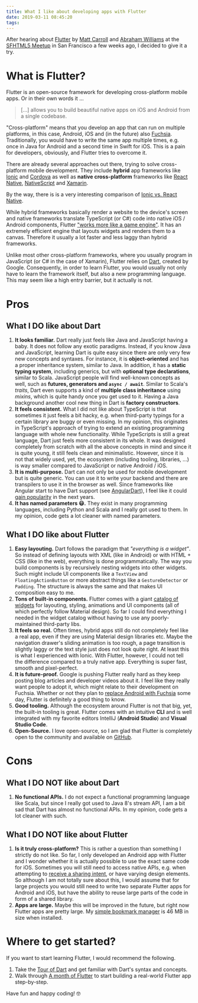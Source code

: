 ```yaml
---
title: What I like about developing apps with Flutter
date: 2019-03-11 08:45:20
tags:
---
```


After hearing about [Flutter](https://flutter.dev) by [Matt Carroll](https://twitter.com/@flttry) and [Abraham Williams](https://twitter.com/abraham) at the [SFHTML5 Meetup](https://www.meetup.com/de-DE/sfhtml5/events/256523273/) in San Francisco a few weeks ago, I decided to give it a try.

# What is Flutter?
Flutter is an open-source framework for developing cross-platform mobile apps. Or in their own words it ...
> [...] allows you to build beautiful native apps on iOS and Android from a single codebase. 

"Cross-platform" means that you develop an app that can run on multiple platforms, in this case, Android, iOS and (in the future) also [Fuchsia](https://en.wikipedia.org/wiki/Google_Fuchsia). Traditionally, you would have to write the same app multiple times, e.g. once in Java for Android and a second time in Swift for iOS. This is a pain for developers, obviously, and Flutter tries to overcome it. 

There are already several approaches out there, trying to solve cross-platform mobile development. They include **hybrid** app frameworks like [Ionic](https://ionicframework.com/) and [Cordova](https://cordova.apache.org/) as well as **native cross-platform** frameworks like [React Native](https://facebook.github.io/react-native/), [NativeScript](https://www.nativescript.org/) and [Xamarin](https://visualstudio.microsoft.com/xamarin/).

By the way, there is is a very interesting comparison of [Ionic vs. React Native](https://www.codementor.io/fmcorz/react-native-vs-ionic-du1087rsw). 

While hybrid frameworks basically render a website to the device's screen and native frameworks translate TypeScript (or C#) code into native iOS / Android components, Flutter ["works more like a game engine"](https://buildflutter.com/how-flutter-works/). It has an extremely efficient engine that layouts widgets and renders them to a canvas. Therefore it usually a lot faster and less laggy than hybrid frameworks. 

Unlike most other cross-platform frameworks, where you usually program in JavaScript (or C# in the case of Xamarin), Flutter relies on [Dart](https://dartlang.org), created by Google. Consequently, in order to learn Flutter, you would usually not only have to learn the framework itself, but also a new programming language. This may seem like a high entry barrier, but it actually is not.

# Pros
## What I **DO** like about Dart
1. **It looks familiar.** Dart really just feels like Java and JavaScript having a baby. It does not follow any exotic paradigms. Instead, if you know Java and JavaScript, learning Dart is quite easy since there are only very few new concepts and syntaxes. 
For instance, it is **object-oriented** and has a proper inheritance system, similar to Java. In addition, it has a **static typing system**, including generics, but with **optional type declarations**, similar to Scala.
JavaScript people will find well-known concepts as well, such as **futures, generators and `async / await`**.
Similar to Scala's _traits_, Dart even supports a kind of **multiple class inheritance** using _mixins_, which is quite handy once you get used to it. Having a Java background another cool new thing in Dart is **factory constructors**.
2. **It feels consistent.** What I did not like about TypeScript is that sometimes it just feels a bit hacky, e.g. when third-party typings for a certain library are buggy or even missing. In my opinion, this originates in TypeScript's approach of trying to extend an existing programming language with whole new functionality. While TypeScripts is still a great language, Dart just feels more consistent in its whole. It was designed completely from scratch with all the above concepts in mind and since it is quite young, it still feels clean and minimalistic. However, since it is not that widely used, yet, the ecosystem (including tooling, libraries, ...) is way smaller compared to JavaScript or native Android / iOS.
3. **It is multi-purpose.** Dart can not only be used for mobile development but is quite generic. You can use it to write your backend and there are transpilers to use it in the browser as well. Since frameworks like Angular start to have Dart support (see [AngularDart](https://webdev.dartlang.org/angular/)), I feel like it could [gain popularity](https://medium.com/@mswehli/why-dart-is-the-language-to-learn-of-2018-e5fa12adb6c1) in the next years. 
4. **It has named parameters 😃.** They exist in many programming languages, including Python and Scala and I really got used to them. In my opinion, code gets a lot cleaner with named parameters. 

## What I **DO** like about Flutter
1. **Easy layouting.** Dart follows the paradigm that _"everything is a widget"_. So instead of defining layouts with XML (like in Android) or with HTML + CSS (like in the web), everything is done programmatically. The way you build components is by recursively nesting widgets into other widgets. Such might include UI components like a `TextView` and `FloatingActionButton` or more abstract things like a `GestureDetector` or `Padding`. The structure is always the same and that makes UI composition easy to me.
2. **Tons of built-in components.** Flutter comes with a giant [catalog of widgets](https://flutter.dev/docs/development/ui/widgets) for layouting, styling, animations and UI components (all of which perfectly follow Material design). So far I could find everything I needed in the widget catalog without having to use any poorly-maintained third-party libs.
3. **It feels so real.** Often times, hybrid apps still do not completely feel like a real app, even if they are using Material design libraries etc. Maybe the navigation drawer's sliding animation is too rough, a page transition is slightly laggy or the text style just does not look quite right. At least this is what I experienced with Ionic. With Flutter, however, I could not tell the difference compared to a truly native app. Everything is super fast, smooth and pixel-perfect. 
4. **It is future-proof.** Google is pushing Flutter really hard as they keep posting blog articles and developer videos about it. I feel like they really want people to adopt it, which might relate to their development on Fuchsia. Whether or not they plan to [replace Android with Fuchsia](https://www.reddit.com/r/androiddev/comments/6aga8e/in_your_opinion_will_google_fuchsia_replace/) some day, Flutter is definitely a good thing to know.
5. **Good tooling.** Although the ecosystem around Flutter is not that big, yet, the built-in tooling is great. Flutter comes with an intuitive **CLI** and is well integrated with my favorite editors IntelliJ (**Android Studio**) and **Visual Studio Code**. 
6. **Open-Source.** I love open-source, so I am glad that Flutter is completely open to the community and available on [GitHub](https://github.com/flutter/flutter). 

# Cons

## What I **DO NOT** like about Dart
1. **No functional APIs.** I do not expect a functional programming language like Scala, but since I really got used to Java 8's stream API, I am a bit sad that Dart has almost no functional APIs. In my opinion, code gets a lot cleaner with such.

## What I **DO NOT** like about Flutter
1. **Is it truly cross-platform?** This is rather a question than something I strictly do not like. So far, I only developed an Android app with Flutter and I wonder whether it is actually possible to use the exact same code for iOS. Sometimes you will still need to access native APIs, e.g. when attempting to [receive a sharing intent](https://muetsch.io/how-to-receive-sharing-intents-in-flutter.html), or have varying design elements. So although I am not totally sure about this, I would assume that for large projects you would still need to write two separate Flutter apps for Android and iOS, but have the ability to reuse large parts of the code in form of a shared library. 
2. **Apps are large.** Maybe this will be improved in the future, but right now Flutter apps are pretty large. My [simple bookmark manager](https://github.com/n1try/anchr-android) is 46 MB in size when installed.

# Where to get started?
If you want to start learning Flutter, I would recommend the following. 
1. Take the [Tour of Dart](https://www.dartlang.org/guides/language/language-tour) and get familiar with Dart's syntax and concepts.
2. Walk through [A month of Flutter](https://bendyworks.com/blog/a-month-of-flutter) to start building a real-world Flutter app step-by-step.

Have fun and happy coding! 🤓